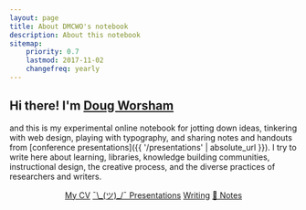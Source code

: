 ```yaml
---
layout: page
title: About DMCWO's notebook
description: About this notebook
sitemap:
    priority: 0.7
    lastmod: 2017-11-02
    changefreq: yearly
---
```

## Hi there! I'm [Doug Worsham](http://twitter.com/dmcwo)

and this is my experimental online notebook for jotting down ideas, tinkering with web design, playing with typography, and sharing notes and handouts from [conference presentations]({{ '/presentations' | absolute_url }}). I try to write here about learning, libraries, knowledge building communities, instructional design, the creative process, and the diverse practices of researchers and writers.

<div class="mx-auto">
<center>
<a class="btn btn-primary btn-sm" href="{{'/about/cv' | relative_url }}" role="button">My CV</a>
<a class="btn btn-primary btn-sm" href="{{'/presentations' | relative_url }}" role="button">¯\_(ツ)_/¯ Presentations</a>
<a class="btn btn-primary btn-sm" href="{{'/publications' | relative_url }}" role="button"><i class="fas fa-book" aria-hidden="true"></i> Writing</a>
<a class="btn btn-primary btn-sm" href="{{'/blog' | relative_url }}" role="button">📓 Notes</a>
</center>
</div>
